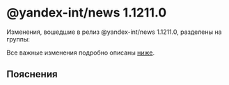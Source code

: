 # @yandex-int/news 1.1211.0

<!-- ЧЕЛОВЕЧЕСКОЕ ВСТУПЛЕНИЕ -->

Изменения, вошедшие в релиз @yandex-int/news 1.1211.0, разделены на группы:

Все важные изменения подробно описаны [ниже](#Пояснения).

## Пояснения

